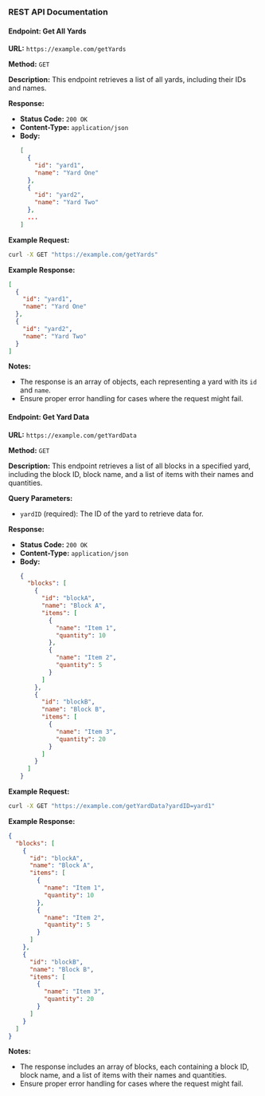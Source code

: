 ### REST API Documentation

#### Endpoint: Get All Yards

**URL:** `https://example.com/getYards`

**Method:** `GET`

**Description:** This endpoint retrieves a list of all yards, including their IDs and names.

**Response:**

- **Status Code:** `200 OK`
- **Content-Type:** `application/json`
- **Body:**
  ```json
  [
    {
      "id": "yard1",
      "name": "Yard One"
    },
    {
      "id": "yard2",
      "name": "Yard Two"
    },
    ...
  ]
  ```

**Example Request:**

```bash
curl -X GET "https://example.com/getYards"
```

**Example Response:**

```json
[
  {
    "id": "yard1",
    "name": "Yard One"
  },
  {
    "id": "yard2",
    "name": "Yard Two"
  }
]
```

**Notes:**

- The response is an array of objects, each representing a yard with its `id` and `name`.
- Ensure proper error handling for cases where the request might fail.

#### Endpoint: Get Yard Data

**URL:** `https://example.com/getYardData`

**Method:** `GET`

**Description:** This endpoint retrieves a list of all blocks in a specified yard, including the block ID, block name, and a list of items with their names and quantities.

**Query Parameters:**

- `yardID` (required): The ID of the yard to retrieve data for.

**Response:**

- **Status Code:** `200 OK`
- **Content-Type:** `application/json`
- **Body:**
  ```json
  {
    "blocks": [
      {
        "id": "blockA",
        "name": "Block A",
        "items": [
          {
            "name": "Item 1",
            "quantity": 10
          },
          {
            "name": "Item 2",
            "quantity": 5
          }
        ]
      },
      {
        "id": "blockB",
        "name": "Block B",
        "items": [
          {
            "name": "Item 3",
            "quantity": 20
          }
        ]
      }
    ]
  }
  ```

**Example Request:**

```bash
curl -X GET "https://example.com/getYardData?yardID=yard1"
```

**Example Response:**

```json
{
  "blocks": [
    {
      "id": "blockA",
      "name": "Block A",
      "items": [
        {
          "name": "Item 1",
          "quantity": 10
        },
        {
          "name": "Item 2",
          "quantity": 5
        }
      ]
    },
    {
      "id": "blockB",
      "name": "Block B",
      "items": [
        {
          "name": "Item 3",
          "quantity": 20
        }
      ]
    }
  ]
}
```

**Notes:**

- The response includes an array of blocks, each containing a block ID, block name, and a list of items with their names and quantities.
- Ensure proper error handling for cases where the request might fail.